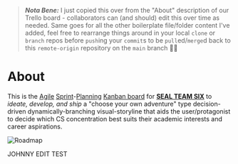 > ***Nota Bene:*** I just copied this over from the "About" description of our Trello board - collaborators can (and should) edit this over time as needed. Same goes for all the other boilerplate file/folder content I've added, feel free to rearrange things around in your local `clone` or `branch` repos before `push`ing your `commit`s to be `pull`ed/`merge`d back to this `remote-origin` repository on the `main` branch 👍🏽

# About
This is the [Agile](https://www.atlassian.com/agile) [Sprint](https://www.atlassian.com/agile/scrum/sprints)-[Planning](https://www.atlassian.com/agile/scrum/sprint-planning) [Kanban board](https://www.atlassian.com/agile/kanban) for **[SEAL TEAM SIX](https://trello.com/sealteamsix2022)** to _ideate, develop, and ship_ a "choose your own adventure" type decision-driven dynamically-branching visual-storyline that aids the user/protagonist to decide which CS concentration best suits their academic interests and career aspirations.

![Roadmap](https://trello-attachments.s3.amazonaws.com/6011bd2a3b7c3240f48aaa19/6011c0ce46f587501e9ff92b/75ec67f9fc8f87c981a3316a723cffde/Visual_Novel_flow_chart.png)

JOHNNY EDIT TEST